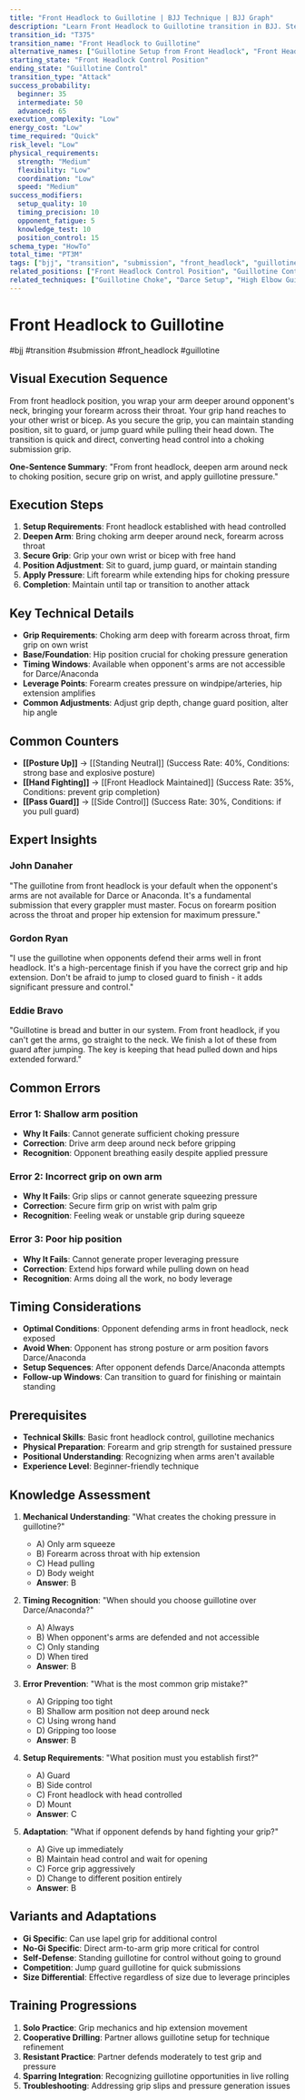 ```yaml
---
title: "Front Headlock to Guillotine | BJJ Technique | BJJ Graph"
description: "Learn Front Headlock to Guillotine transition in BJJ. Step-by-step execution from Front Headlock to Guillotine Control. Success: Beginner 35%, Intermediate 50%, Advanced 65%."
transition_id: "T375"
transition_name: "Front Headlock to Guillotine"
alternative_names: ["Guillotine Setup from Front Headlock", "Front Headlock Guillotine", "Headlock to Choke"]
starting_state: "Front Headlock Control Position"
ending_state: "Guillotine Control"
transition_type: "Attack"
success_probability:
  beginner: 35
  intermediate: 50
  advanced: 65
execution_complexity: "Low"
energy_cost: "Low"
time_required: "Quick"
risk_level: "Low"
physical_requirements:
  strength: "Medium"
  flexibility: "Low"
  coordination: "Low"
  speed: "Medium"
success_modifiers:
  setup_quality: 10
  timing_precision: 10
  opponent_fatigue: 5
  knowledge_test: 10
  position_control: 15
schema_type: "HowTo"
total_time: "PT3M"
tags: ["bjj", "transition", "submission", "front_headlock", "guillotine", "beginner"]
related_positions: ["Front Headlock Control Position", "Guillotine Control", "Closed Guard"]
related_techniques: ["Guillotine Choke", "Darce Setup", "High Elbow Guillotine"]
---
```


# Front Headlock to Guillotine
#bjj #transition #submission #front_headlock #guillotine

## Visual Execution Sequence

From front headlock position, you wrap your arm deeper around opponent's neck, bringing your forearm across their throat. Your grip hand reaches to your other wrist or bicep. As you secure the grip, you can maintain standing position, sit to guard, or jump guard while pulling their head down. The transition is quick and direct, converting head control into a choking submission grip.

**One-Sentence Summary**: "From front headlock, deepen arm around neck to choking position, secure grip on wrist, and apply guillotine pressure."

## Execution Steps

1. **Setup Requirements**: Front headlock established with head controlled
2. **Deepen Arm**: Bring choking arm deeper around neck, forearm across throat
3. **Secure Grip**: Grip your own wrist or bicep with free hand
4. **Position Adjustment**: Sit to guard, jump guard, or maintain standing
5. **Apply Pressure**: Lift forearm while extending hips for choking pressure
6. **Completion**: Maintain until tap or transition to another attack

## Key Technical Details

- **Grip Requirements**: Choking arm deep with forearm across throat, firm grip on own wrist
- **Base/Foundation**: Hip position crucial for choking pressure generation
- **Timing Windows**: Available when opponent's arms are not accessible for Darce/Anaconda
- **Leverage Points**: Forearm creates pressure on windpipe/arteries, hip extension amplifies
- **Common Adjustments**: Adjust grip depth, change guard position, alter hip angle

## Common Counters

- **[[Posture Up]]** → [[Standing Neutral]] (Success Rate: 40%, Conditions: strong base and explosive posture)
- **[[Hand Fighting]]** → [[Front Headlock Maintained]] (Success Rate: 35%, Conditions: prevent grip completion)
- **[[Pass Guard]]** → [[Side Control]] (Success Rate: 30%, Conditions: if you pull guard)

## Expert Insights

### John Danaher
"The guillotine from front headlock is your default when the opponent's arms are not available for Darce or Anaconda. It's a fundamental submission that every grappler must master. Focus on forearm position across the throat and proper hip extension for maximum pressure."

### Gordon Ryan
"I use the guillotine when opponents defend their arms well in front headlock. It's a high-percentage finish if you have the correct grip and hip extension. Don't be afraid to jump to closed guard to finish - it adds significant pressure and control."

### Eddie Bravo
"Guillotine is bread and butter in our system. From front headlock, if you can't get the arms, go straight to the neck. We finish a lot of these from guard after jumping. The key is keeping that head pulled down and hips extended forward."

## Common Errors

### Error 1: Shallow arm position
- **Why It Fails**: Cannot generate sufficient choking pressure
- **Correction**: Drive arm deep around neck before gripping
- **Recognition**: Opponent breathing easily despite applied pressure

### Error 2: Incorrect grip on own arm
- **Why It Fails**: Grip slips or cannot generate squeezing pressure
- **Correction**: Secure firm grip on wrist with palm grip
- **Recognition**: Feeling weak or unstable grip during squeeze

### Error 3: Poor hip position
- **Why It Fails**: Cannot generate proper leveraging pressure
- **Correction**: Extend hips forward while pulling down on head
- **Recognition**: Arms doing all the work, no body leverage

## Timing Considerations

- **Optimal Conditions**: Opponent defending arms in front headlock, neck exposed
- **Avoid When**: Opponent has strong posture or arm position favors Darce/Anaconda
- **Setup Sequences**: After opponent defends Darce/Anaconda attempts
- **Follow-up Windows**: Can transition to guard for finishing or maintain standing

## Prerequisites

- **Technical Skills**: Basic front headlock control, guillotine mechanics
- **Physical Preparation**: Forearm and grip strength for sustained pressure
- **Positional Understanding**: Recognizing when arms aren't available
- **Experience Level**: Beginner-friendly technique

## Knowledge Assessment

1. **Mechanical Understanding**: "What creates the choking pressure in guillotine?"
   - A) Only arm squeeze
   - B) Forearm across throat with hip extension
   - C) Head pulling
   - D) Body weight
   - **Answer**: B

2. **Timing Recognition**: "When should you choose guillotine over Darce/Anaconda?"
   - A) Always
   - B) When opponent's arms are defended and not accessible
   - C) Only standing
   - D) When tired
   - **Answer**: B

3. **Error Prevention**: "What is the most common grip mistake?"
   - A) Gripping too tight
   - B) Shallow arm position not deep around neck
   - C) Using wrong hand
   - D) Gripping too loose
   - **Answer**: B

4. **Setup Requirements**: "What position must you establish first?"
   - A) Guard
   - B) Side control
   - C) Front headlock with head controlled
   - D) Mount
   - **Answer**: C

5. **Adaptation**: "What if opponent defends by hand fighting your grip?"
   - A) Give up immediately
   - B) Maintain head control and wait for opening
   - C) Force grip aggressively
   - D) Change to different position entirely
   - **Answer**: B

## Variants and Adaptations

- **Gi Specific**: Can use lapel grip for additional control
- **No-Gi Specific**: Direct arm-to-arm grip more critical for control
- **Self-Defense**: Standing guillotine for control without going to ground
- **Competition**: Jump guard guillotine for quick submissions
- **Size Differential**: Effective regardless of size due to leverage principles

## Training Progressions

1. **Solo Practice**: Grip mechanics and hip extension movement
2. **Cooperative Drilling**: Partner allows guillotine setup for technique refinement
3. **Resistant Practice**: Partner defends moderately to test grip and pressure
4. **Sparring Integration**: Recognizing guillotine opportunities in live rolling
5. **Troubleshooting**: Addressing grip slips and pressure generation issues
